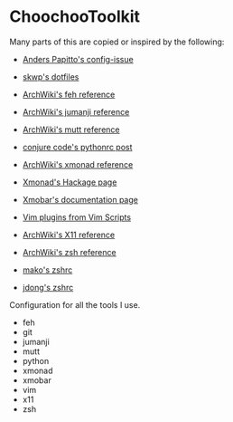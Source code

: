 ChoochooToolkit
===============

Many parts of this are copied or inspired by the following:
* [Anders Papitto's config-issue](https://github.com/anderspapitto/config-issue/)
* [skwp's dotfiles](http://github.com/skwp/dotfiles/)

* [ArchWiki's feh reference](https://wiki.archlinux.org/index.php/feh)

* [ArchWiki's jumanji reference](https://wiki.archlinux.org/index.php/jumanji)

* [ArchWiki's mutt reference](https://wiki.archlinux.org/index.php/mutt)

* [conjure code's pythonrc post](http://conjurecode.com/enable-auto-complete-in-python-interpreter/)

* [ArchWiki's xmonad reference](https://wiki.archlinux.org/index.php/xmonad)
* [Xmonad's Hackage page](http://hackage.haskell.org/package/xmonad)

* [Xmobar's documentation page](http://projects.haskell.org/xmobar/)

* [Vim plugins from Vim Scripts](http://www.vim.org/scripts/)

* [ArchWiki's X11 reference](https://wiki.archlinux.org/index.php/X11)

* [ArchWiki's zsh reference](https://wiki.archlinux.org/index.php/zsh)
* [mako's zshrc](http://mako.cc/scripts/zshrc)
* [jdong's zshrc](http://stuff.mit.edu/~jdong/misc/zshrc)

Configuration for all the tools I use.
* feh
* git
* jumanji
* mutt
* python
* xmonad
* xmobar
* vim
* x11
* zsh

